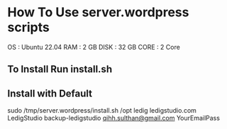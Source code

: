 # How To Use server.wordpress scripts

OS : Ubuntu 22.04
RAM : 2 GB
DISK : 32 GB
CORE : 2 Core

## To Install Run install.sh 
## Install with Default 
sudo /tmp/server.wordpress/install.sh /opt ledig ledigstudio.com LedigStudio backup-ledigstudio qihh.sulthan@gmail.com YourEmailPass
